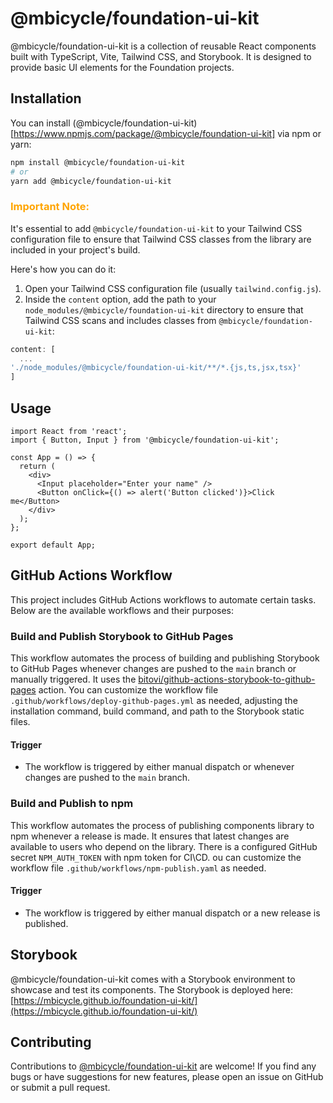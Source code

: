 # @mbicycle/foundation-ui-kit

@mbicycle/foundation-ui-kit is a collection of reusable React components built with TypeScript, Vite, Tailwind CSS, and Storybook.
It is designed to provide basic UI elements for the Foundation projects.

## Installation

You can install (@mbicycle/foundation-ui-kit)[https://www.npmjs.com/package/@mbicycle/foundation-ui-kit] via npm or yarn:

```bash
npm install @mbicycle/foundation-ui-kit
# or
yarn add @mbicycle/foundation-ui-kit
```

### <span style="color: orange;">Important Note:</span>

It's essential to add `@mbicycle/foundation-ui-kit` to your Tailwind CSS configuration file 
to ensure that Tailwind CSS classes from the library are included in your project's build.

Here's how you can do it:
1. Open your Tailwind CSS configuration file (usually `tailwind.config.js`).
2. Inside the `content` option, add the path to your `node_modules/@mbicycle/foundation-ui-kit` directory to ensure that Tailwind CSS scans and includes classes from `@mbicycle/foundation-ui-kit`:

```js
content: [
  ...
'./node_modules/@mbicycle/foundation-ui-kit/**/*.{js,ts,jsx,tsx}'
]
```

## Usage

```tsx
import React from 'react';
import { Button, Input } from '@mbicycle/foundation-ui-kit';

const App = () => {
  return (
    <div>
      <Input placeholder="Enter your name" />
      <Button onClick={() => alert('Button clicked')}>Click me</Button>
    </div>
  );
};

export default App;
```

## GitHub Actions Workflow

This project includes GitHub Actions workflows to automate certain tasks. Below are the available workflows and their purposes:

### Build and Publish Storybook to GitHub Pages

This workflow automates the process of building and publishing Storybook to GitHub Pages whenever changes are pushed
to the `main` branch or manually triggered.
It uses the [bitovi/github-actions-storybook-to-github-pages](https://github.com/bitovi/github-actions-storybook-to-github-pages) action.
You can customize the workflow file `.github/workflows/deploy-github-pages.yml` as needed,
adjusting the installation command, build command, and path to the Storybook static files.

#### Trigger

- The workflow is triggered by either manual dispatch or whenever changes are pushed to the `main` branch.

### Build and Publish to npm

This workflow automates the process of publishing components library to npm whenever a release is made.
It ensures that latest changes are available to users who depend on the library.
There is a configured GitHub secret `NPM_AUTH_TOKEN` with npm token for CI\CD.
ou can customize the workflow file `.github/workflows/npm-publish.yaml` as needed.

#### Trigger

- The workflow is triggered by either manual dispatch or a new release is published.


## Storybook 

@mbicycle/foundation-ui-kit comes with a Storybook environment to showcase and test its components. 
The Storybook is deployed here:[https://mbicycle.github.io/foundation-ui-kit/](https://mbicycle.github.io/foundation-ui-kit/)


## Contributing
Contributions to [@mbicycle/foundation-ui-kit](https://github.com/mbicycle/foundation-ui-kit) are welcome! 
If you find any bugs or have suggestions for new features, please open an issue on GitHub or submit a pull request.
